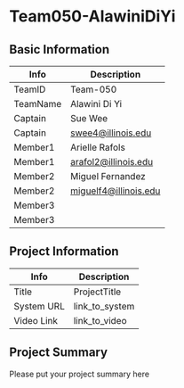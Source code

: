 # Team050-AlawiniDiYi

## Basic Information

|   Info      |        Description     |
| ----------- | ---------------------- |
| TeamID      |  Team-050              |
| TeamName    |  Alawini Di Yi         |
| Captain     |  Sue Wee               |
| Captain     |  swee4@illinois.edu    |
| Member1     |  Arielle Rafols        |
| Member1     |  arafol2@illinois.edu  |
| Member2     |  Miguel Fernandez      |
| Member2     |  miguelf4@illinois.edu |
| Member3     |                        |
| Member3     |                        |

## Project Information

|   Info      |        Description     |
| ----------- | ---------------------- |
|  Title      |       ProjectTitle     |
| System URL  |      link_to_system    |
| Video Link  |      link_to_video     |

## Project Summary
Please put your project summary here
